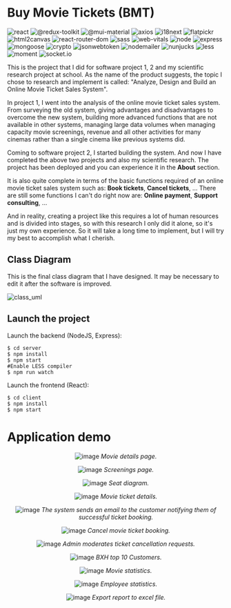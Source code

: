 # Buy Movie Tickets (BMT)
![react](https://badgen.net/badge/react/^18.2.0?labelColor=blue&color=black)
![@redux-toolkit](https://badgen.net/badge/@redux-toolkit/^2.2.3?labelColor=purple&color=black)
![@mui-material](https://badgen.net/badge/@mui-material/^5.14.18?labelColor=blue&color=black)
![axios](https://badgen.net/badge/axios/^1.6.2?labelColor=purple&color=black)
![i18next](https://badgen.net/badge/i18next/^23.12.1?labelColor=purple&color=black)
![flatpickr](https://badgen.net/badge/flatpickr/^4.6.13?labelColor=red&color=black)
![html2canvas](https://badgen.net/badge/html2canvas/^1.4.1?labelColor=orange&color=black)
![react-router-dom](https://badgen.net/badge/react-router-dom/^6.20.0?labelColor=grey&color=black)
![sass](https://badgen.net/badge/sass/^1.69.5?labelColor=pink&color=black)
![web-vitals](https://badgen.net/badge/web-vitals/^2.1.4?labelColor=red&color=black)
![node](https://badgen.net/badge/node/v20.3.1?labelColor=green&color=black)
![express](https://badgen.net/badge/express/4.18.2?labelColor=yellow&color=black)
![mongoose](https://badgen.net/badge/mongoose/^7.6.3?labelColor=green&color=black)
![crypto](https://badgen.net/badge/crypto/^1.0.1?labelColor=yellow&color=black)
![jsonwebtoken](https://badgen.net/badge/jsonwebtoken/^9.0.2?labelColor=brown&color=black)
![nodemailer](https://badgen.net/badge/nodemailer/^6.9.14?labelColor=green&color=black)
![nunjucks](https://badgen.net/badge/nunjucks/^3.2.4?labelColor=green&color=black)
![less](https://badgen.net/badge/less/^4.2.0?labelColor=pink&color=black)
![moment](https://badgen.net/badge/moment/^2.30.1?labelColor=red&color=black)
![socket.io](https://badgen.net/badge/socket.io/^4.7.5?labelColor=purple&color=black)

This is the project that I did for software project 1, 2 and my scientific research project at school. As the name of the product suggests, the topic I chose to research and implement is called: "Analyze, Design and Build an Online Movie Ticket Sales System".

In project 1, I went into the analysis of the online movie ticket sales system. From surveying the old system, giving advantages and disadvantages to overcome the new system, building more advanced functions that are not available in other systems, managing large data volumes when managing capacity movie screenings, revenue and all other activities for many cinemas rather than a single cinema like previous systems did.

Coming to software project 2, I started building the system. And now I have completed the above two projects and also my scientific research. The project has been deployed and you can experience it in the **About** section.

It is also quite complete in terms of the basic functions required of an online movie ticket sales system such as: **Book tickets**, **Cancel tickets**, ... There are still some functions I can't do right now are: **Online payment**, **Support consulting**, ...

And in reality, creating a project like this requires a lot of human resources and is divided into stages, so with this research I only did it alone, so it's just my own experience. So it will take a long time to implement, but I will try my best to accomplish what I cherish.

## Class Diagram
This is the final class diagram that I have designed. It may be necessary to edit it after the software is improved.

![class_uml](https://github.com/VenusakaVXT/buy-movie-tickets/assets/125566811/0fa250c5-4e44-4db5-a1d6-1647ecc9e78e)

## Launch the project
Launch the backend (NodeJS, Express):
```
$ cd server
$ npm install
$ npm start
#Enable LESS compiler
$ npm run watch
```

Launch the frontend (React):
```
$ cd client
$ npm install
$ npm start
```

# Application demo

<div align="center">
  
![image](https://github.com/user-attachments/assets/f804f49d-8d5e-44d0-92e9-906edd4ca77f)
*Movie details page.*

</div>

<div align="center">
  
![image](https://github.com/user-attachments/assets/af8498c6-7604-49f0-8306-2fe497e370c7)
*Screenings page.*
  
</div>

<div align="center">
  
![image](https://github.com/VenusakaVXT/buy-movie-tickets/assets/125566811/428bb399-b410-465b-94c1-f55b366eece7)
*Seat diagram.*
  
</div>

<div align="center">
  
![image](https://github.com/user-attachments/assets/d074488c-9210-457b-9dc5-ebc9d2ee6f53)
*Movie ticket details.*
  
</div>

<div align="center">
  
![image](https://github.com/user-attachments/assets/d287f224-cfdd-4fc0-bdd1-1b4bda9bc686)
*The system sends an email to the customer notifying them of successful ticket booking.*
  
</div>

<div align="center">
  
![image](https://github.com/user-attachments/assets/1d8183ec-44bd-4d4d-8811-d04d7a9ae3fd)
*Cancel movie ticket booking.*
  
</div>

<div align="center">
  
![image](https://github.com/user-attachments/assets/6ca725cb-2ea9-4585-9c72-8250b379558e)
*Admin moderates ticket cancellation requests.*
  
</div>

<div align="center">
  
![image](https://github.com/user-attachments/assets/bcbef213-fb4f-49a9-9f1c-468f5e4fa99f)
*BXH top 10 Customers.*
  
</div>

<div align="center">
  
![image](https://github.com/user-attachments/assets/a75d9de8-8cb7-4f89-955e-412256ce6cd9)
*Movie statistics.*
  
</div>

<div align="center">
  
![image](https://github.com/user-attachments/assets/85fa4fae-564b-4f5d-9647-c32d6c7077dc)
*Employee statistics.*
  
</div>

<div align="center">
  
![image](https://github.com/user-attachments/assets/d6c3881c-0c7e-49a2-a3d2-71d6ca2fbf4c)
*Export report to excel file.*
  
</div>

